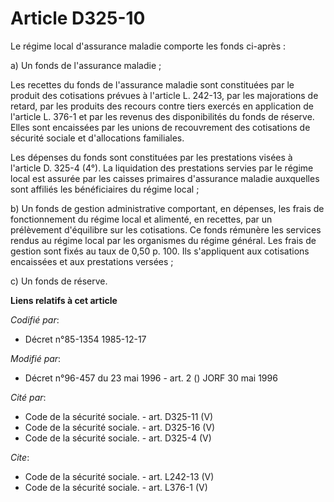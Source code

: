 # Article D325-10

Le régime local d'assurance maladie comporte les fonds ci-après : 

a) Un fonds de l'assurance maladie ; 

Les recettes du fonds de l'assurance maladie sont constituées par le produit des cotisations prévues à l'article L. 242-13,
par les majorations de retard, par les produits des recours contre tiers exercés en application de l'article L. 376-1 et par
les revenus des disponibilités du fonds de réserve. Elles sont encaissées par les unions de recouvrement des cotisations de
sécurité sociale et d'allocations familiales. 

Les dépenses du fonds sont constituées par les prestations visées à l'article D. 325-4 (4°). La liquidation des prestations
servies par le régime local est assurée par les caisses primaires d'assurance maladie auxquelles sont affiliés les
bénéficiaires du régime local ; 

b) Un fonds de gestion administrative comportant, en dépenses, les frais de fonctionnement du régime local et alimenté, en
recettes, par un prélèvement d'équilibre sur les cotisations. Ce fonds rémunère les services rendus au régime local par les
organismes du régime général. Les frais de gestion sont fixés au taux de 0,50 p. 100. Ils s'appliquent aux cotisations
encaissées et aux prestations versées ; 

c) Un fonds de réserve.

**Liens relatifs à cet article**

_Codifié par_:

  - Décret n°85-1354 1985-12-17

_Modifié par_:

  - Décret n°96-457 du 23 mai 1996 - art. 2 () JORF 30 mai 1996

_Cité par_:

  - Code de la sécurité sociale. - art. D325-11 (V)
  - Code de la sécurité sociale. - art. D325-16 (V)
  - Code de la sécurité sociale. - art. D325-4 (V)

_Cite_:

  - Code de la sécurité sociale. - art. L242-13 (V)
  - Code de la sécurité sociale. - art. L376-1 (V)
